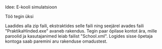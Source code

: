 Idee: E-kooli simulatsioon

Töö tegin üksi

Laadides alla zip faili, ekstraktides selle faili ning seejärel avades faili "PraktikaHinded.exe" avaneb rakendus.
Tegin paar õpilase kontot ära, mille paroolid ja kasutajanimed leiab failist "School.xml".
Logides sisse õpetaja kontoga saab paremini aru rakenduse omadustest.
